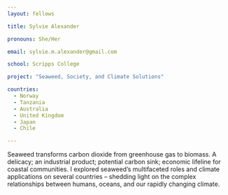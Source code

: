```yaml
---
layout: fellows

title: Sylvie Alexander

pronouns: She/Her

email: sylvie.m.alexander@gmail.com

school: Scripps College

project: "Seaweed, Society, and Climate Solutions"

countries:
  - Norway
  - Tanzania
  - Australia
  - United Kingdom
  - Japan
  - Chile

---
```


Seaweed transforms carbon dioxide from greenhouse gas to biomass. A delicacy; an industrial product; potential carbon sink; economic lifeline for coastal communities. I explored seaweed’s multifaceted roles and climate applications on several countries – shedding light on the complex relationships between humans, oceans, and our rapidly changing climate.

